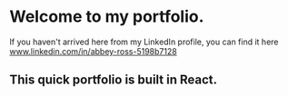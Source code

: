 # Welcome to my portfolio.

If you haven't arrived here from my LinkedIn profile, you can find it here www.linkedin.com/in/abbey-ross-5198b7128

## This quick portfolio is built in React.
